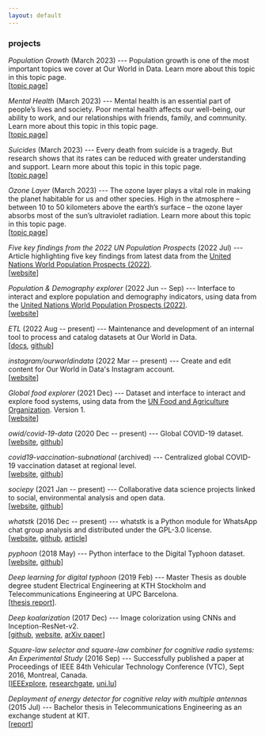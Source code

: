 ```yaml
---
layout: default
---
```


### projects

<i class="fa fa-check-square" aria-hidden="true"></i> _Population Growth_ (March 2023) --- Population growth is one of the most important topics we cover at Our World in Data.
Learn more about this topic in this topic page. <br>
[[topic page](https://ourworldindata.org/population-growth)]


<i class="fa fa-check-square" aria-hidden="true"></i> _Mental Health_ (March 2023) --- Mental health is an essential part of people’s lives and society. Poor mental health affects our well-being, our ability to work, and our relationships with friends, family, and community.
Learn more about this topic in this topic page. <br>
[[topic page](https://ourworldindata.org/mental-health)]

<i class="fa fa-check-square" aria-hidden="true"></i> _Suicides_ (March 2023) --- Every death from suicide is a tragedy. But research shows that its rates can be reduced with greater understanding and support.
Learn more about this topic in this topic page. <br>
[[topic page](https://ourworldindata.org/suicide)]

<i class="fa fa-check-square" aria-hidden="true"></i> _Ozone Layer_ (March 2023) --- The ozone layer plays a vital role in making the planet habitable for us and other species. High in the atmosphere – between 10 to 50 kilometers above the earth’s surface – the ozone layer absorbs most of the sun’s ultraviolet radiation. Learn more about this topic in this topic page. <br>
[[topic page](https://ourworldindata.org/ozone-layer)]

<i class="fa fa-check-square" aria-hidden="true"></i> _Five key findings from the 2022 UN Population Prospects_ (2022
Jul) --- Article highlighting five key findings from latest data from the [United Nations World Population
Prospects (2022)](https://population.un.org/wpp/). <br>
[[website](https://ourworldindata.org/world-population-update-2022)]

<i class="fa fa-check-square" aria-hidden="true"></i> _Population & Demography explorer_ (2022 Jun -- Sep) --- Interface to
interact and explore population and demography indicators, using data from the [United Nations World Population
Prospects (2022)](https://population.un.org/wpp/). <br>
[[website](https://ourworldindata.org/explorers/population-and-demography)]

<i class="fa fa-spinner fa-spin" aria-hidden="true"></i> _ETL_ (2022 Aug -- present) --- Maintenance and development of an internal tool to process and catalog datasets at Our World in Data. <br>
[[docs](https://docs.owid.io/projects/etl), [github](https://github.com/owid/etl)]

<i class="fa fa-spinner fa-spin" aria-hidden="true"></i> _instagram/ourworldindata_ (2022 Mar -- present) --- Create and edit content for Our World in Data's Instagram account. <br>
[[website](https://www.instagram.org/ourworldindata)]

<i class="fa fa-check-square" aria-hidden="true"></i> _Global food explorer_ (2021 Dec) --- Dataset and interface to
interact and explore food systems, using data from the [UN Food and Agriculture
Organization](https://www.fao.org/statistics/en/). Version 1. <br>
[[website](https://ourworldindata.org/explorers/global-food)]

<i class="fa fa-spinner fa-spin" aria-hidden="true"></i> _owid/covid-19-data_ (2020 Dec -- present) --- Global COVID-19 dataset. <br>
[[website](https://www.ourworldindata.org/coronavirus), [github](https://github.com/owid/covid-19-data)]

<i class="fa fa-check-square" aria-hidden="true"></i> _covid19-vaccination-subnational_ (archived) --- Centralized global COVID-19 vaccination dataset at regional level. <br>
[[website](https://sociepy.org/covid19-vaccination-subnational), [github](https://github.com/sociepy/covid19-vaccination-subnational)]

<i class="fa fa-spinner fa-spin" aria-hidden="true"></i> _sociepy_ (2021 Jan -- present) --- Collaborative data science projects linked to social, environmental analysis and open data.
<br>
[[website](https://sociepy.org/), [github](https://github.com/sociepy)]

<i class="fa fa-spinner fa-spin" aria-hidden="true"></i> _whatstk_ (2016 Dec -- present) --- whatstk is a Python module for WhatsApp chat group analysis and distributed under the GPL-3.0
license. <br> [[website](https://whatstk.lcsrg.me/), [github](https://github.com/lucasrodes/whatstk), [article](https://towardsdatascience.com/analyzing-whatsapp-chats-with-python-20d62ce7fe2d)]

<i class="fa fa-check-square"></i> _pyphoon_ (2018 May) --- Python interface to the Digital Typhoon dataset. <br> [[website](http://lcsrg.me/pyphoon), [github](https://github.com/lucasrodes/pyphoon)]

<i class="fa fa-check-square"></i> _Deep learning for digital typhoon_ (2019 Feb) --- Master Thesis as double degree student Electrical Engineering
at KTH Stockholm and Telecommunications Engineering at UPC Barcelona. <br> [[thesis
report](http://www.diva-portal.org/smash/record.jsf?pid=diva2%3A1304600&dswid=-9197)].

<i class="fa fa-check-square"></i> _Deep koalarization_ (2017 Dec) --- Image colorization using CNNs and Inception-ResNet-v2. <br> [[github](https://github.com/baldassarreFe/deep-koalarization), [website](http://lcsrg.me/deep-koalarization), [arXiv paper](https://arxiv.org/abs/1712.03400)]

<i class="fa fa-check-square"></i> _Square-law selector and square-law combiner for cognitive radio systems: An Experimental Study_ (2016 Sep) ---
Successfully published a paper at Proceedings of IEEE 84th Vehicular Technology Conference (VTC), Sept 2016, Montreal,
Canada. <br> [[IEEExplore](http://ieeexplore.ieee.org/document/7881236/?reload=true),
[researchgate](https://www.researchgate.net/publication/315468535_Square-Law_Selector_and_Square-Law_Combiner_for_Cognitive_Radio_Systems_An_Experimental_Study),
[uni.lu](http://orbilu.uni.lu/handle/10993/29334)]

<i class="fa fa-check-square"></i> _Deployment of energy detector for cognitive relay with multiple antennas_ (2015 Jul) --- Bachelor thesis in
Telecommunications Engineering as an exchange student at KIT.
<br> [[report](https://upcommons.upc.edu/bitstream/handle/2117/77499/Deployment%20of%20Energy%20Detector%20for%20Cognitive%20Relay%20with%20Multiple%20Antennas%20%28Bachelor%20Thesis%20by%20Lucas%20Rodes%29.pdf?sequence=1&isAllowed=y)]
